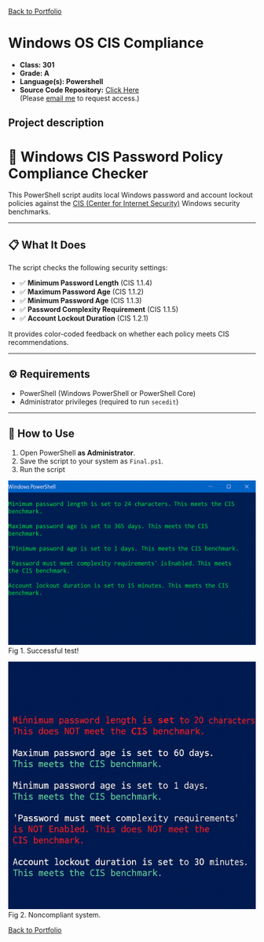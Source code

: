 [Back to Portfolio](./)

Windows OS CIS Compliance
===============

-   **Class: 301** 
-   **Grade: A** 
-   **Language(s): Powershell** 
-   **Source Code Repository:** [Click Here](https://github.com/MisterBobsAngryHead/CSCI-301-code-repository/blob/master/Final)  
    (Please [email me](mailto:richardprice.cyber@gmail.com) to request access.)

## Project description

# 🔐 Windows CIS Password Policy Compliance Checker

This PowerShell script audits local Windows password and account lockout policies against the [CIS (Center for Internet Security)](https://www.cisecurity.org/) Windows security benchmarks.

---

## 📋 What It Does

The script checks the following security settings:

- ✅ **Minimum Password Length** (CIS 1.1.4)
- ✅ **Maximum Password Age** (CIS 1.1.2)
- ✅ **Minimum Password Age** (CIS 1.1.3)
- ✅ **Password Complexity Requirement** (CIS 1.1.5)
- ✅ **Account Lockout Duration** (CIS 1.2.1)

It provides color-coded feedback on whether each policy meets CIS recommendations.

---

## ⚙️ Requirements

- PowerShell (Windows PowerShell or PowerShell Core)
- Administrator privileges (required to run `secedit`)

---

## 🚀 How to Use

1. Open PowerShell **as Administrator**.
2. Save the script to your system as `Final.ps1`.
3. Run the script

![screenshot](images/project1pic1.png)  
Fig 1. Successful test!

![screenshot](images/project1pic2.png)  
Fig 2. Noncompliant system.

[Back to Portfolio](./)
